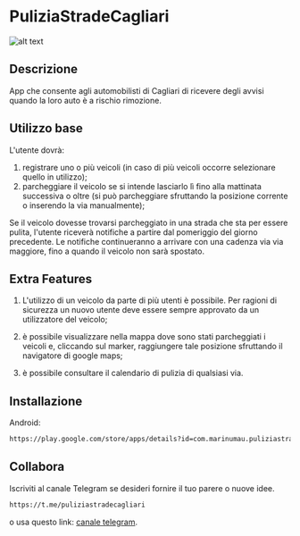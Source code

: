 # PuliziaStradeCagliari

![alt text](https://lh3.googleusercontent.com/lpTzpUy4nMiYuzb054b7Nkmfx2Qb7Y84bqseKJHAQ0o3Ng-LehvWgUx17W1VgNUIpZK3=s360)

## Descrizione

App che consente agli automobilisti di Cagliari di ricevere degli avvisi quando la loro auto è a rischio rimozione.

## Utilizzo base

L'utente dovrà:

1) registrare uno o più veicoli (in caso di più veicoli occorre selezionare quello in utilizzo);
2) parcheggiare il veicolo se si intende lasciarlo lì fino alla mattinata successiva o oltre (si può parcheggiare sfruttando la posizione corrente o inserendo la via manualmente);

Se il veicolo dovesse trovarsi parcheggiato in una strada che sta per essere pulita, l'utente riceverà notifiche a partire dal pomeriggio del giorno precedente. Le notifiche continueranno a arrivare con una cadenza via via maggiore, fino a quando il veicolo non sarà spostato.

## Extra Features

1) L'utilizzo di un veicolo da parte di più utenti è possibile. Per ragioni di sicurezza un nuovo utente deve essere sempre approvato da un utilizzatore del veicolo;

2) è possibile visualizzare nella mappa dove sono stati parcheggiati i veicoli e, cliccando sul marker, raggiungere tale posizione sfruttando il navigatore di google maps;

3) è possibile consultare il calendario di pulizia di qualsiasi via.

## Installazione

Android:

```bash
https://play.google.com/store/apps/details?id=com.marinumau.puliziastradecagliari&hl=it

```

## Collabora

Iscriviti al canale Telegram se desideri fornire il tuo parere o nuove idee. 

```bash
https://t.me/puliziastradecagliari

```

o usa questo link: [canale telegram](https://t.me/puliziastradecagliari).
